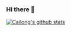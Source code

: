 ### Hi there 👋

<!--
**huacailong/huacailong** is a ✨ _special_ ✨ repository because its `README.md` (this file) appears on your GitHub profile.

Here are some ideas to get you started:

- 🔭 I’m currently working on ...
- 🌱 I’m currently learning ...
- 👯 I’m looking to collaborate on ...
- 🤔 I’m looking for help with ...
- 💬 Ask me about ...
- 📫 How to reach me: ...
- 😄 Pronouns: ...
- ⚡ Fun fact: ...
-->

[![Cailong's github stats](https://github-readme-stats.vercel.app/api?username=huacailong&count_private=true&show_icons=true&theme=radical&hide_rank=false)](https://github.com/anuraghazra/github-readme-stats)
